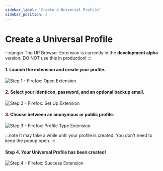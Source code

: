 ```yaml
---
sidebar_label: 'Create a Universal Profile'
sidebar_position: 2
---
```


# Create a Universal Profile

:::danger
The UP Browser Extension is currently in the **development alpha** version. DO NOT use this in production!
:::

#### 1. Launch the extension and create your profile.

![Step 1 - Firefox: Open Extension](/img/extension/01-create-profile.png)

#### 2. Select your identicon, password, and an optional backup email.

![Step 2 - Firefox: Set Up Extension](/img/extension/02-create-profile.png)

#### 3. Choose between an anonymous or public profile.

![Step 3 - Firefox: Profile Type Extension](/img/extension/03-create-profile.png)

:::note
It may take a while until your profile is created. You don't need to keep the popup open.
:::

#### Step 4. Your Universal Profile has been created!

![Step 4 - Firefox: Success Extension](/img/extension/04-create-profile.png)
